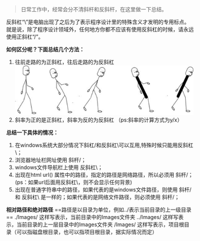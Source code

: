 > 日常工作中，经常会分不清斜杆和反斜杆，在这里做一下总结。

反斜杠“\”是电脑出现了之后为了表示程序设计里的特殊含义才发明的专用标点。就是说，除了程序设计领域外，任何地方你都不应该有使用反斜杠的时候，请永远使用正斜杠“/”。

**如何区分呢？下面总结几个方法：**
1. 往前走路的为正斜杠，往后走路的为反斜杠
![9dd0d0fd6907975b3be670db40a75c08.png](../_resources/9dd0d0fd6907975b3be670db40a75c08.png)
2. 斜率为正的是正斜杠，斜率为反的为反斜杠 （ps:斜率的计算方式为y/x）

**总结一下具体的情况：**
1. 在windows系统大部分情况下斜杠/和反斜杠\可以互用,特殊时候只能用反斜杠\；
2. 浏览器地址栏网址使用 斜杆/；
3. windows文件导航栏上使用 反斜杠\；
 4. 出现在html url() 属性中的路径，指定的路径是网络路径，所以必须用 斜杆/； (ps：如果url后面用反斜杠\，则不会显示任何背景)
5. 出现在普通字符串中的路径，如果代表的是windows文件路径，则使用 斜杆/ 和 反斜杠\ 是一样的；如果代表的是网络文件路径，则必须使用 斜杆/；

**相对路径和绝对路径**
==路径是以目录为单位，例如../表示当前目录的上一级目录==
./Images/  这样写表示，当前目录中的Images文件夹
../Images/ 这样写表示，当前目录的上一层目录中的Images文件夹
/Images/   这样写表示，项目根目录（可以指磁盘根目录，也可以指项目根目录，据实际情况而定）
 

